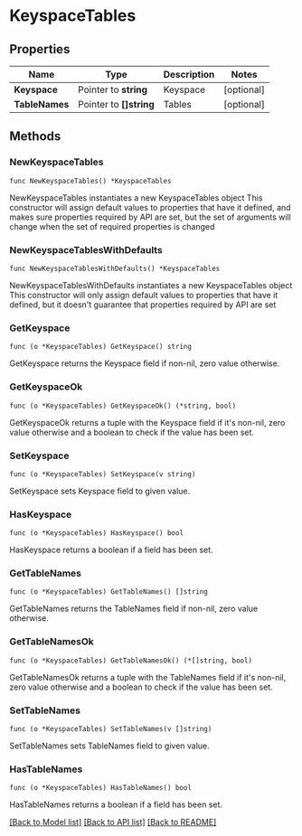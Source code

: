 # KeyspaceTables

## Properties

Name | Type | Description | Notes
------------ | ------------- | ------------- | -------------
**Keyspace** | Pointer to **string** | Keyspace | [optional] 
**TableNames** | Pointer to **[]string** | Tables | [optional] 

## Methods

### NewKeyspaceTables

`func NewKeyspaceTables() *KeyspaceTables`

NewKeyspaceTables instantiates a new KeyspaceTables object
This constructor will assign default values to properties that have it defined,
and makes sure properties required by API are set, but the set of arguments
will change when the set of required properties is changed

### NewKeyspaceTablesWithDefaults

`func NewKeyspaceTablesWithDefaults() *KeyspaceTables`

NewKeyspaceTablesWithDefaults instantiates a new KeyspaceTables object
This constructor will only assign default values to properties that have it defined,
but it doesn't guarantee that properties required by API are set

### GetKeyspace

`func (o *KeyspaceTables) GetKeyspace() string`

GetKeyspace returns the Keyspace field if non-nil, zero value otherwise.

### GetKeyspaceOk

`func (o *KeyspaceTables) GetKeyspaceOk() (*string, bool)`

GetKeyspaceOk returns a tuple with the Keyspace field if it's non-nil, zero value otherwise
and a boolean to check if the value has been set.

### SetKeyspace

`func (o *KeyspaceTables) SetKeyspace(v string)`

SetKeyspace sets Keyspace field to given value.

### HasKeyspace

`func (o *KeyspaceTables) HasKeyspace() bool`

HasKeyspace returns a boolean if a field has been set.

### GetTableNames

`func (o *KeyspaceTables) GetTableNames() []string`

GetTableNames returns the TableNames field if non-nil, zero value otherwise.

### GetTableNamesOk

`func (o *KeyspaceTables) GetTableNamesOk() (*[]string, bool)`

GetTableNamesOk returns a tuple with the TableNames field if it's non-nil, zero value otherwise
and a boolean to check if the value has been set.

### SetTableNames

`func (o *KeyspaceTables) SetTableNames(v []string)`

SetTableNames sets TableNames field to given value.

### HasTableNames

`func (o *KeyspaceTables) HasTableNames() bool`

HasTableNames returns a boolean if a field has been set.


[[Back to Model list]](../README.md#documentation-for-models) [[Back to API list]](../README.md#documentation-for-api-endpoints) [[Back to README]](../README.md)



